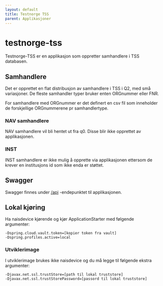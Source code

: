 ```yaml
---
layout: default
title: Testnorge TSS
parent: Applikasjoner
---
```


# testnorge-tss
Testnorge-TSS er en applikasjon som oppretter samhandlere i TSS databasen. 

## Samhandlere

Det er opprettet en flat distribusjon av samhandlere i TSS i Q2, med små variasjoner. De fleste samhandler typer bruker enten ORGnummer eller FNR. 

For samhandlere med ORGnummer er det definert en csv fil som inneholder de forskjellige ORGnummerene pr samhandlertype. 

### NAV samhandlere
NAV samhandlere vil bli hentet ut fra q0. Disse blir ikke opprettet av applikasjonen.

### INST 
INST samhandlere er ikke mulig å opprette via applikasjonen ettersom de krever en institusjons id som ikke enda er støttet.

## Swagger
Swagger finnes under [/api](https://testnorge-tss.nais.preprod.local/api) -endepunktet til applikasjonen.

## Lokal kjøring
Ha naisdevice kjørende og kjør ApplicationStarter med følgende argumenter:
```
-Dspring.cloud.vault.token=[kopier token fra vault]
-Dspring.profiles.active=local
```

### Utviklerimage
I utviklerimage brukes ikke naisdevice og du må legge til følgende ekstra argumenter:
```
-Djavax.net.ssl.trustStore=[path til lokal truststore]
-Djavax.net.ssl.trustStorePassword=[passord til lokal truststore]
```

